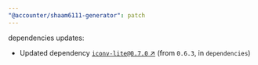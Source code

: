 ```yaml
---
"@accounter/shaam6111-generator": patch
---
```

dependencies updates:
  - Updated dependency [`iconv-lite@0.7.0` ↗︎](https://www.npmjs.com/package/iconv-lite/v/0.7.0) (from `0.6.3`, in `dependencies`)
